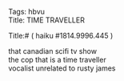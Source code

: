 Tags: hbvu  
Title: TIME TRAVELLER  
  
Title:# ( haiku #1814.9996.445 )  
  
that canadian scifi tv show  
the cop that is a time traveller  
vocalist unrelated to rusty james  
